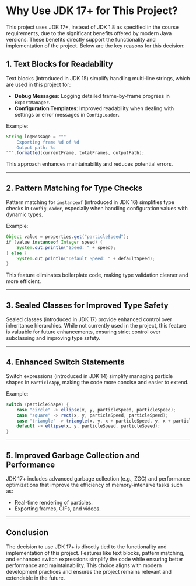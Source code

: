 
# Why Use JDK 17+ for This Project?

This project uses JDK 17+, instead of JDK 1.8 as specified in the course requirements, due to the significant benefits offered by modern Java versions. These benefits directly support the functionality and implementation of the project. Below are the key reasons for this decision:

## 1. Text Blocks for Readability
Text blocks (introduced in JDK 15) simplify handling multi-line strings, which are used in this project for:
- **Debug Messages**: Logging detailed frame-by-frame progress in `ExportManager`.
- **Configuration Templates**: Improved readability when dealing with settings or error messages in `ConfigLoader`.

Example:
```java
String logMessage = """
    Exporting frame %d of %d
    Output path: %s
""".formatted(currentFrame, totalFrames, outputPath);
```
This approach enhances maintainability and reduces potential errors.

---

## 2. Pattern Matching for Type Checks
Pattern matching for `instanceof` (introduced in JDK 16) simplifies type checks in `ConfigLoader`, especially when handling configuration values with dynamic types.

Example:
```java
Object value = properties.get("particleSpeed");
if (value instanceof Integer speed) {
    System.out.println("Speed: " + speed);
} else {
    System.out.println("Default Speed: " + defaultSpeed);
}
```
This feature eliminates boilerplate code, making type validation cleaner and more efficient.

---

## 3. Sealed Classes for Improved Type Safety
Sealed classes (introduced in JDK 17) provide enhanced control over inheritance hierarchies. While not currently used in the project, this feature is valuable for future enhancements, ensuring strict control over subclassing and improving type safety.

---

## 4. Enhanced Switch Statements
Switch expressions (introduced in JDK 14) simplify managing particle shapes in `ParticleApp`, making the code more concise and easier to extend.

Example:
```java
switch (particleShape) {
    case "circle" -> ellipse(x, y, particleSpeed, particleSpeed);
    case "square" -> rect(x, y, particleSpeed, particleSpeed);
    case "triangle" -> triangle(x, y, x + particleSpeed, y, x + particleSpeed / 2, y - particleSpeed);
    default -> ellipse(x, y, particleSpeed, particleSpeed);
}
```

---

## 5. Improved Garbage Collection and Performance
JDK 17+ includes advanced garbage collection (e.g., ZGC) and performance optimizations that improve the efficiency of memory-intensive tasks such as:
- Real-time rendering of particles.
- Exporting frames, GIFs, and videos.

---

## Conclusion
The decision to use JDK 17+ is directly tied to the functionality and implementation of this project. Features like text blocks, pattern matching, and enhanced switch expressions simplify the code while ensuring better performance and maintainability. This choice aligns with modern development practices and ensures the project remains relevant and extendable in the future.
